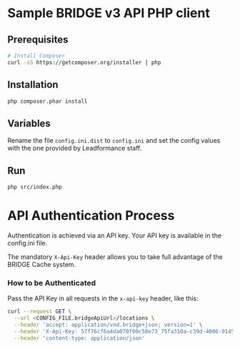 # Sample BRIDGE v3 API PHP client

## Prerequisites

```bash
# Install Composer
curl -sS https://getcomposer.org/installer | php
```

## Installation

```bash
php composer.phar install
```

## Variables
Rename the file `config.ini.dist` to `config.ini` and set the config values with the one provided by Leadformance staff.

## Run

```bash
php src/index.php
```

# API Authentication Process
Authentication is achieved via an API key.
Your API key is available in the config.ini file.

The mandatory `X-Api-Key` header allows you to take full advantage of the BRIDGE Cache system.

### How to be Authenticated

Pass the API Key in all requests in the `x-api-key` header, like this:

```bash
curl --request GET \
  --url <CONFIG_FILE.bridgeApiUrl>/locations \
  --header 'accept: application/vnd.bridge+json; version=1' \
  --header 'X-Api-Key: 57f76cf6a4da070f00c58e73_75fa310a-c39d-4006-9145-fe3051c6ff9f' \
  --header 'content-type: application/json'
```

